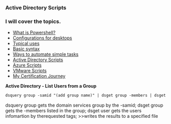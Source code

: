 ### Active Directory Scripts

### I will cover the topics.
- [What is Powershell?](what-is-powershell.md)
- [Configurations for desktops](configurations.md)
- [Typical uses](typical-uses.md)
- [Basic syntax](basic-syntax.md)
- [Ways to automate simple tasks](automation.md)
- [Active Directory Scripts](ad-scripts.md)
- [Azure Scripts](azure-scripts.md)
- [VMware Scripts](vmware-scripts.md)
- [My Certification Journey](certifications.md)

**Active Directory - List Users from a Group**
```markdown
dsquery group -samid "(add group name)" | dsget group -members | dsget user -display -email >>(write results to this file path)(name of file).csv
```
dsquery group gets the domain services group by the -samid; dsget group gets the -members listed in the group; dsget user gets the users infomartion by therequested tags; >>writes the results to a specified file

